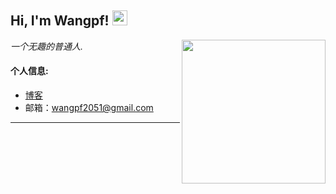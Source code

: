 <h2>Hi, I'm Wangpf! <img src="https://github.githubassets.com/images/mona-whisper.gif" height="24" /></h2>
<img align='right' src="https://spotlights-feed.github.com/spotlights/game-off-2021/game-off-2021.gif" width="230" />
<p><em>一个无趣的普通人. </em>

<h4> 个人信息: </h4>

  - [博客](https://wwwpppfffzzz.github.io/)
  - 邮箱：wangpf2051@gmail.com

-----
